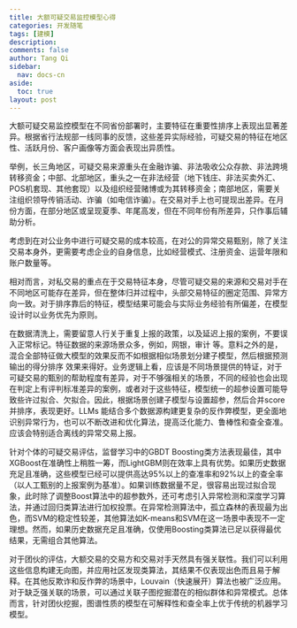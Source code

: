```yaml
---
title: 大额可疑交易监控模型心得
categories: 开发随笔
tags: [建模]
description: 
comments: false
author: Tang Qi
sidebar:
  nav: docs-cn
aside:
  toc: true
layout: post
---
```


大额可疑交易监控模型在不同省份部署时，主要特征在重要性排序上表现出显著差异。根据省行法规部一线同事的反馈，这些差异实际经验，可疑交易的特征在地区性、活跃月份、客户画像等方面会表现出异质性。



举例，长三角地区，可疑交易来源重头在金融诈骗、非法吸收公众存款、非法跨境转移资金；中部、北部地区，重头之一在非法经营（地下钱庄、非法买卖外汇、POS机套现、其他套现）以及组织经营赌博或为其转移资金；南部地区，需要关注组织领导传销活动、诈骗（如电信诈骗）。在交易对手上也可提现出差异。在月份方面，在部分地区或呈现夏季、年尾高发，但在不同年份有所差异，只作事后辅助分析。



考虑到在对公业务中进行可疑交易的成本较高，在对公的异常交易甄别，除了关注交易本身外，更需要考虑企业的自身信息，比如经营模式、注册资金、运营年限和账户数量等。



相对而言，对私交易的重点在于交易特征本身，尽管可疑交易的来源和交易对手在不同地区可能存在差异，但在整体归并过程中，头部交易特征的圈定范围、异常方向一致。对于排序靠后的特征，模型结果可能会与实际业务经验有所偏差，在模型设计时以业务优先为原则。



在数据清洗上，需要留意人行关于重复上报的政策，以及延迟上报的案例，不要误入正常标记。特征数据的来源场景众多，例如，网银，审计 等。意料之外的是，混合全部特征做大模型的效果反而不如根据相似场景划分建子模型，然后根据预测输出的得分排序 效果来得好。业务逻辑上看，应该是不同场景提供的特证，对于可疑交易的甄别的帮助程度有差异，对于不够强相关的场景，不同的经验也会出现在判定上有评判标准差异的案例，或者对于这些特征，模型统一的超参设置可能导致些许过拟合、欠拟合。因此，根据场景创建子模型与设置超参，然后合并score并排序，表现更好。LLMs 能结合多个数据源构建更复杂的反作弊模型，更全面地识别异常行为，也可以不断改进和优化算法，提高泛化能力、鲁棒性和查全查准。应该会特别适合离线的异常交易上报。



针对个体的可疑交易评估，监督学习中的GBDT Boosting类方法表现最佳，其中XGBoost在准确性上稍胜一筹，而LightGBM则在效率上具有优势。如果历史数据充足且准确，这些模型已经可以提供高达95%以上的查准率和92%以上的查全率（以人工甄别的上报案例为基准）。如果训练数据量不足，很容易出现过拟合现象，此时除了调整Boost算法中的超参数外，还可考虑引入异常检测和深度学习算法，并通过回归类算法进行加权投票。在异常检测算法中，孤立森林的表现最为出色，而SVM的稳定性较差，其他算法如K-means和SVM在这一场景中表现不一定理想。然而，如果历史数据充足且准确，仅使用Boosting类算法已足以获得最优结果，无需组合其他算法。



对于团伙的评估，大额交易的交易方和交易对手天然具有强关联性。我们可以利用这些信息构建无向图，并应用社区发现类算法，其结果不仅表现出色而且易于解释。在其他反欺诈和反作弊的场景中，Louvain（快速展开）算法也被广泛应用。对于缺乏强关联的场景，可以通过关联子图挖掘潜在的相似群体和异常模式。总体而言，针对团伙挖掘，图谱性质的模型在可解释性和查全率上优于传统的机器学习模型。

















